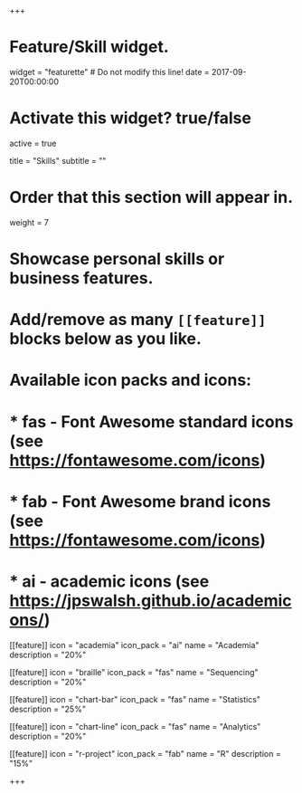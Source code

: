 +++
# Feature/Skill widget.
widget = "featurette"  # Do not modify this line!
date = 2017-09-20T00:00:00

# Activate this widget? true/false
active = true

title = "Skills"
subtitle = ""

# Order that this section will appear in.
weight = 7

# Showcase personal skills or business features.
# 
# Add/remove as many `[[feature]]` blocks below as you like.
# 
# Available icon packs and icons:
# * fas - Font Awesome standard icons (see https://fontawesome.com/icons)
# * fab - Font Awesome brand icons (see https://fontawesome.com/icons)
# * ai - academic icons (see https://jpswalsh.github.io/academicons/)


[[feature]]
  icon = "academia"
  icon_pack = "ai"
  name = "Academia"
  description = "20%"

[[feature]]
  icon = "braille"
  icon_pack = "fas"
  name = "Sequencing"
  description = "20%"

[[feature]]
  icon = "chart-bar"
  icon_pack = "fas"
  name = "Statistics"
  description = "25%"  

[[feature]]
  icon = "chart-line"
  icon_pack = "fas"
  name = "Analytics"
  description = "20%"  

[[feature]]
  icon = "r-project"
  icon_pack = "fab"
  name = "R"
  description = "15%"
  
+++
